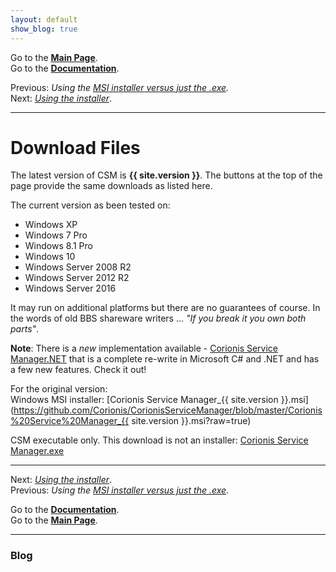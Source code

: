 ```yaml
---
layout: default
show_blog: true
---
```

Go to the [**Main Page**](index).<br/>
Go to the [**Documentation**](help).

Previous: *Using the [MSI installer versus just the .exe](msi-vs-exe.md).*<br/>
Next: *[Using the installer](usinginstaller)*.

---

# Download Files
The latest version of CSM is **{{ site.version }}**. The buttons at the top of the page provide the same downloads as listed here.

The current version as been tested on:
 * Windows XP
 * Windows 7 Pro
 * Windows 8.1 Pro
 * Windows 10
 * Windows Server 2008 R2
 * Windows Server 2012 R2
 * Windows Server 2016

It may run on additional platforms but there are no guarantees
of course. In the words of old BBS shareware writers ... *"If you break it you own both parts"*.

**Note**: There is a *new* implementation available - [Corionis Service Manager.NET](https://corionis.github.io/CorionisServiceManager.NET)
that is a complete re-write in Microsoft C# and .NET and has a few new features. Check it out!

For the original version:<br/>
Windows MSI installer: [Corionis Service Manager_{{ site.version }}.msi](https://github.com/Corionis/CorionisServiceManager/blob/master/Corionis%20Service%20Manager_{{ site.version }}.msi?raw=true)

CSM executable only. This download is not an installer: [Corionis Service Manager.exe](https://github.com/Corionis/CorionisServiceManager/blob/master/Corionis%20Service%20Manager.exe?raw=true)

---

Next: *[Using the installer](usinginstaller)*.<br/>
Previous: *Using the [MSI installer versus just the .exe](msi-vs-exe.md)*.

Go to the [**Documentation**](help).<br/>
Go to the [**Main Page**](index).

---

### Blog
